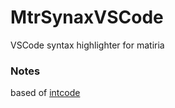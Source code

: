 # MtrSynaxVSCode
VSCode syntax highlighter for matiria

### Notes

based of [intcode](https://github.com/benediktwerner/intcode/tree/master/vscode-syntax-highlighting)
